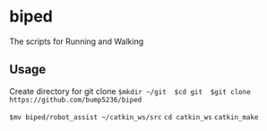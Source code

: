 # biped
The scripts for Running and Walking

## Usage
Create directory for git clone
`$mkdir ~/git  $cd git  $git clone https://github.com/bump5236/biped`

`$mv biped/robot_assist ~/catkin_ws/src`
`cd catkin_ws`
`catkin_make`
